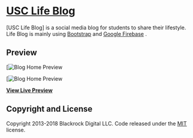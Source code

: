# [USC Life Blog](http://www-scf.usc.edu/~chiweili/blog/index.html#)

[USC Life Blog] is a social media blog for students to share their lifestyle. Life Blog is mainly using [Bootstrap](http://startbootstrap.com/) and [Google Firebase](https://firebase.google.com/) .

## Preview

[![Blog Home Preview](gs://inf551-38148.appspot.com/blog_preview/blog_preview2.png)

[![Blog Home Preview](gs://inf551-38148.appspot.com/blog_preview/blog_preview1.png)

**[View Live Preview](http://www-scf.usc.edu/~chiweili/blog/index.html#)**

## Copyright and License

Copyright 2013-2018 Blackrock Digital LLC. Code released under the [MIT](https://github.com/BlackrockDigital/startbootstrap-blog-home/blob/gh-pages/LICENSE) license.
